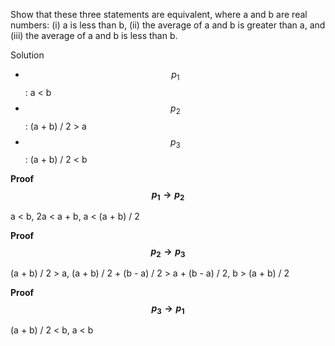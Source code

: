 Show that these three statements are equivalent, where a and b are real numbers: (i) a is less than b, (ii) the average of a and b is greater than a, and (iii) the average of a and b is less than b.

Solution

+ $$p_1$$: a < b
+ $$p_2$$: (a + b) / 2 > a
+ $$p_3$$: (a + b) / 2 < b

**Proof $$p_1 \rightarrow p_2$$**

a < b, 2a < a + b, a < (a + b) / 2

**Proof $$p_2 \rightarrow p_3$$**

(a + b) / 2 > a, (a + b) / 2 + (b - a) / 2 > a + (b - a) / 2, b > (a + b) / 2

**Proof $$p_3 \rightarrow p_1$$**

(a + b) / 2 < b, a < b